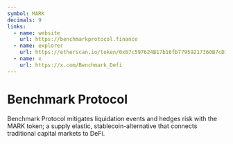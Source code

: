 ```yaml
---
symbol: MARK
decimals: 9
links:
  - name: website
    url: https://benchmarkprotocol.finance
  - name: explorer
    url: https://etherscan.io/token/0x67c597624B17b16fb77959217360B7cD18284253
  - name: x
    url: https://x.com/Benchmark_Defi
---
```


# Benchmark Protocol

Benchmark Protocol mitigates liquidation events and hedges risk with the MARK token; a supply elastic, stablecoin-alternative that connects traditional capital markets to DeFi.
